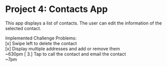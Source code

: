 # Project 4: Contacts App

This app displays a list of contacts. The user can edit the information of the selected contact.

Implemented Challenge Problems: <br>
[x] Swipe left to delete the contact <br>
[x] Display multiple addresses and add or remove them <br> ~630pm
[ 3.] Tap to call the contact and email the contact <br> ~7pm
